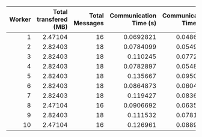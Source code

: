 |   Worker |   Total transfered (MB) |   Total Messages |   Communication Time (s) |   Communication Time (%) |   Work Time (s) |   Work Time (%) |   Other Time (s) |   Other Time (%) |
|---------:|------------------------:|-----------------:|-------------------------:|-------------------------:|----------------:|----------------:|-----------------:|-----------------:|
|        1 |                 2.47104 |               16 |                0.0692821 |                0.0486783 |         69.1896 |         48.6133 |          73.0675 |          51.338  |
|        2 |                 2.82403 |               18 |                0.0784099 |                0.0549077 |         83.7716 |         58.6623 |          58.9531 |          41.2828 |
|        3 |                 2.82403 |               18 |                0.110245  |                0.0772163 |         92.2088 |         64.5835 |          50.4555 |          35.3393 |
|        4 |                 2.82403 |               18 |                0.0782897 |                0.0548139 |         78.8949 |         55.2376 |          63.8551 |          44.7076 |
|        5 |                 2.82403 |               18 |                0.135667  |                0.0950686 |         82.8002 |         58.022  |          59.7689 |          41.8829 |
|        6 |                 2.82403 |               18 |                0.0864873 |                0.0604894 |         79.165  |         55.3682 |          63.7278 |          44.5713 |
|        7 |                 2.82403 |               18 |                0.119427  |                0.0836798 |         80.7967 |         56.6125 |          61.8028 |          43.3039 |
|        8 |                 2.47104 |               16 |                0.0906692 |                0.0635783 |         78.8214 |         55.2705 |          63.6983 |          44.666  |
|        9 |                 2.82403 |               18 |                0.111532  |                0.0781138 |         91.625  |         64.1712 |          51.0456 |          35.7507 |
|       10 |                 2.47104 |               16 |                0.126961  |                0.0889761 |         75.1615 |         52.6741 |          67.4032 |          47.2369 |